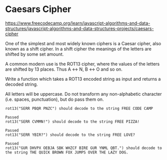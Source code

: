 # Caesars Cipher

<https://www.freecodecamp.org/learn/javascript-algorithms-and-data-structures/javascript-algorithms-and-data-structures-projects/caesars-cipher>

One of the simplest and most widely known ciphers is a Caesar cipher, also known as a shift cipher. In a shift cipher the meanings of the letters are shifted by some set amount.

A common modern use is the ROT13 cipher, where the values of the letters are shifted by 13 places. Thus A ↔ N, B ↔ O and so on.

Write a function which takes a ROT13 encoded string as input and returns a decoded string.

All letters will be uppercase. Do not transform any non-alphabetic character (i.e. spaces, punctuation), but do pass them on.

    rot13("SERR PBQR PNZC") should decode to the string FREE CODE CAMP
    
    Passed
    rot13("SERR CVMMN!") should decode to the string FREE PIZZA!
    
    Passed
    rot13("SERR YBIR?") should decode to the string FREE LOVE?
    
    Passed
    rot13("GUR DHVPX OEBJA SBK WHZCF BIRE GUR YNML QBT.") should decode to the string THE QUICK BROWN FOX JUMPS OVER THE LAZY DOG.
